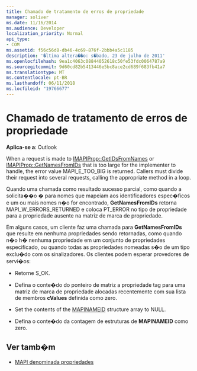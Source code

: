 ```yaml
---
title: Chamado de tratamento de erros de propriedade
manager: soliver
ms.date: 11/16/2014
ms.audience: Developer
localization_priority: Normal
api_type:
- COM
ms.assetid: f56c56d8-db46-4c69-876f-2bbb4a5c1185
description: '�ltima altera��o: s�bado, 23 de julho de 2011'
ms.openlocfilehash: 9ea1c4063c08844052618c50fe53fdc0064787a9
ms.sourcegitcommit: 9d60cd82b5413446e5bc8ace2cd689f683fb41a7
ms.translationtype: MT
ms.contentlocale: pt-BR
ms.lasthandoff: 06/11/2018
ms.locfileid: "19766677"
---
```

# <a name="handling-named-property-errors"></a>Chamado de tratamento de erros de propriedade
  
**Aplica-se a**: Outlook 
  
When a request is made to [IMAPIProp::GetIDsFromNames](imapiprop-getidsfromnames.md) or [IMAPIProp::GetNamesFromIDs](imapiprop-getnamesfromids.md) that is too large for the implementer to handle, the error value MAPI_E_TOO_BIG is returned. Callers must divide their request into several requests, calling the appropriate method in a loop. 
  
Quando uma chamada como resultado sucesso parcial, como quando a solicita��o � para nomes que mapeiam aos identificadores espec�ficos e um ou mais nomes n�o for encontrado, **GetNamesFromIDs** retorna MAPI_W_ERRORS_RETURNED e coloca PT_ERROR no tipo de propriedade para a propriedade ausente na matriz de marca de propriedade. 
  
Em alguns casos, um cliente faz uma chamada para **GetNamesFromIDs** que resulte em nenhuma propriedades sendo retornadas, como quando n�o h� nenhuma propriedade em um conjunto de propriedades especificado, ou quando todas as propriedades nomeadas s�o de um tipo exclu�do com os sinalizadores. Os clientes podem esperar provedores de servi�os: 
  
- Retorne S_OK.
    
- Defina o conte�do do ponteiro de matriz a propriedade tag para uma matriz de marca de propriedade alocadas recentemente com sua lista de membros **cValues** definida como zero. 
    
- Set the contents of the [MAPINAMEID](mapinameid.md) structure array to NULL. 
    
- Defina o conte�do da contagem de estruturas de **MAPINAMEID** como zero. 
    
## <a name="see-also"></a>Ver tamb�m

- [MAPI denominada propriedades](mapi-named-properties.md)

